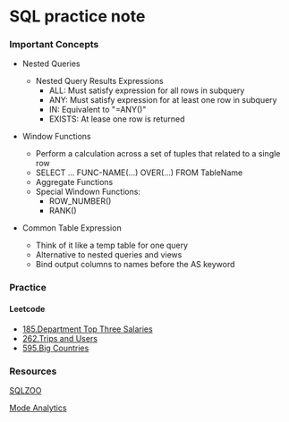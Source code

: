 # SQL practice note

### Important Concepts
- Nested Queries
  - Nested Query Results Expressions
    - ALL: Must satisfy expression for all rows in subquery
    - ANY: Must satisfy expression for at least one row in subquery
    - IN: Equivalent to "=ANY()"
    - EXISTS: At lease one row is returned
  
- Window Functions
  - Perform a calculation across a set of tuples that related to a single row
  - SELECT ... FUNC-NAME(...) OVER(...) FROM TableName
  - Aggregate Functions
  - Special Windown Functions:
    - ROW_NUMBER()
    - RANK()
  
- Common Table Expression
  - Think of it like a temp table for one query
  - Alternative to nested queries and views
  - Bind output columns to names before the AS keyword

### Practice
#### Leetcode
- [185.Department Top Three Salaries](https://github.com/dtsai7/SQL_practice_note/blob/master/Leetcode185.Department_Top_Three_Salaries.sql)
- [262.Trips and Users](https://github.com/dtsai7/SQL_practice_note/blob/master/Leetcode262.Trips_and_Users.sql)
- [595.Big Countries](https://github.com/dtsai7/SQL_practice_note/blob/master/Leetcode595.Big_Countries.sql)

### Resources
[SQLZOO](https://sqlzoo.net/)

[Mode Analytics](https://mode.com/sql-tutorial/introduction-to-sql/)




